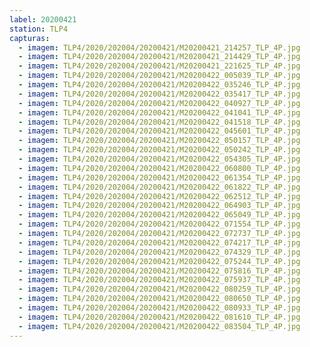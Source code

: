 ```yaml
---
label: 20200421
station: TLP4
capturas:
  - imagem: TLP4/2020/202004/20200421/M20200421_214257_TLP_4P.jpg
  - imagem: TLP4/2020/202004/20200421/M20200421_214429_TLP_4P.jpg
  - imagem: TLP4/2020/202004/20200421/M20200421_221625_TLP_4P.jpg
  - imagem: TLP4/2020/202004/20200421/M20200422_005039_TLP_4P.jpg
  - imagem: TLP4/2020/202004/20200421/M20200422_035246_TLP_4P.jpg
  - imagem: TLP4/2020/202004/20200421/M20200422_035417_TLP_4P.jpg
  - imagem: TLP4/2020/202004/20200421/M20200422_040927_TLP_4P.jpg
  - imagem: TLP4/2020/202004/20200421/M20200422_041041_TLP_4P.jpg
  - imagem: TLP4/2020/202004/20200421/M20200422_041518_TLP_4P.jpg
  - imagem: TLP4/2020/202004/20200421/M20200422_045601_TLP_4P.jpg
  - imagem: TLP4/2020/202004/20200421/M20200422_050157_TLP_4P.jpg
  - imagem: TLP4/2020/202004/20200421/M20200422_050242_TLP_4P.jpg
  - imagem: TLP4/2020/202004/20200421/M20200422_054305_TLP_4P.jpg
  - imagem: TLP4/2020/202004/20200421/M20200422_060800_TLP_4P.jpg
  - imagem: TLP4/2020/202004/20200421/M20200422_061354_TLP_4P.jpg
  - imagem: TLP4/2020/202004/20200421/M20200422_061822_TLP_4P.jpg
  - imagem: TLP4/2020/202004/20200421/M20200422_062512_TLP_4P.jpg
  - imagem: TLP4/2020/202004/20200421/M20200422_064903_TLP_4P.jpg
  - imagem: TLP4/2020/202004/20200421/M20200422_065049_TLP_4P.jpg
  - imagem: TLP4/2020/202004/20200421/M20200422_071554_TLP_4P.jpg
  - imagem: TLP4/2020/202004/20200421/M20200422_072737_TLP_4P.jpg
  - imagem: TLP4/2020/202004/20200421/M20200422_074217_TLP_4P.jpg
  - imagem: TLP4/2020/202004/20200421/M20200422_074329_TLP_4P.jpg
  - imagem: TLP4/2020/202004/20200421/M20200422_075244_TLP_4P.jpg
  - imagem: TLP4/2020/202004/20200421/M20200422_075816_TLP_4P.jpg
  - imagem: TLP4/2020/202004/20200421/M20200422_075937_TLP_4P.jpg
  - imagem: TLP4/2020/202004/20200421/M20200422_080259_TLP_4P.jpg
  - imagem: TLP4/2020/202004/20200421/M20200422_080650_TLP_4P.jpg
  - imagem: TLP4/2020/202004/20200421/M20200422_080933_TLP_4P.jpg
  - imagem: TLP4/2020/202004/20200421/M20200422_081610_TLP_4P.jpg
  - imagem: TLP4/2020/202004/20200421/M20200422_083504_TLP_4P.jpg
---
```

